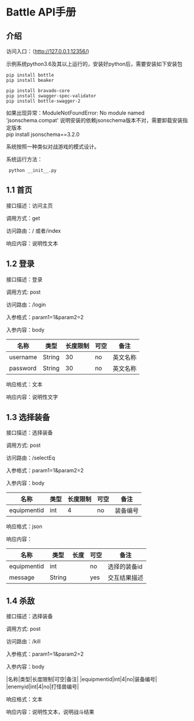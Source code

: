 # Battle API手册

## 介绍


访问入口：（http://127.0.0.1:12356/)

示例系统python3.6及其以上运行的，安装好python后，需要安装如下安装包

	pip install bottle
	pip install beaker

    pip install bravado-core
    pip install swagger-spec-validator
    pip install bottle-swagger-2

如果出现异常：ModuleNotFoundError: No module named 'jsonschema.compat'
说明安装的依赖jsonschema版本不对，需要卸载安装指定版本  
    pip install jsonschema==3.2.0

系统按照一种类似对战游戏的模式设计。

系统运行方法：
 
 	 python __init__.py

## 1.1 首页

接口描述：访问主页

调用方式：get

访问路由：/ 或者/index

响应内容：说明性文本

## 1.2 登录


接口描述：登录

调用方式: post

访问路由：/login

入参格式：param1=1&param2=2

入参内容：body


|名称|类型|长度限制|可空|备注|
|---|---|---|---|---|
|username|String|30|no|英文名称|
|password|String|30|no|英文名称|



响应格式：文本

响应内容：说明性文字


## 1.3 选择装备

接口描述：选择装备

调用方式: post

访问路由：/selectEq

入参格式：param1=1&param2=2

入参内容：body

|名称|类型|长度限制|可空|备注|
|---|---|---|---|---|
|equipmentid|int|4|no|装备编号|


响应格式：json

响应内容：


|名称|类型|长度|可空|备注|
|---|---|---|---|---|
|equipmentid|int| |	no|选择的装备id| 
|message|String	||yes|交互结果描述 |


## 1.4 杀敌

接口描述：选择装备

调用方式: post

访问路由：/kill

入参格式：param1=1&param2=2

入参内容：body



|名称|类型|长度限制|可空|备注|
|equipmentid|int|4|no|装备编号|
|enemyid|int|4|no|打怪兽编号|

响应格式：文本

响应内容：说明性文本，说明战斗结果

